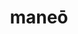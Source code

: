 ---
title: maneō
meaning: to stay, remain
ch: [nine, mt, mt8thru9, 7r]
pos: verb
inf: manēre
secondppstem: man
infend: ēre
thirdpp: mānsī
fourthpp: mānsus
conjugation: second
derivative: mansion
six: y
---
